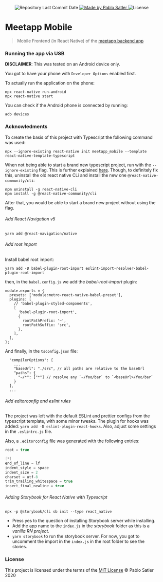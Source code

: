 <p align="center">
  <img alt="Repository Last Commit Date" src="https://img.shields.io/github/last-commit/psatler/meetapp-mobile?color=blue">

  <a href="https://www.linkedin.com/in/pablosatler/">
    <img alt="Made by Pablo Satler" src="https://img.shields.io/badge/made%20by-Pablo%20Satler-blue">
  </a>

  <img alt="License" src="https://img.shields.io/github/license/psatler/meetapp-frontend?color=blue">

</p>

# Meetapp Mobile

> Mobile Frontend (in React Native) of the [meetapp backend app](https://github.com/psatler/meetapp-backend)

### Running the app via USB

**DISCLAIMER**: This was tested on an Android device only.

You got to have your phone with `Developer Options` enabled first.

To actually run the application on the phone:

```
npx react-native run-android
npx react-native start
```

You can check if the Android phone is connected by running:

```
adb devices
```

### Acknowledments

To create the basis of this project with Typescript the following command was used:
```
npx --ignore-existing react-native init meetapp_mobile --template react-native-template-typescript
```
When not being able to start a brand new typescript project, run with the `--ignore-existing` flag. This is further explained [here](https://github.com/react-native-community/react-native-template-typescript/issues/80).
Though, to definitely fix this, uninstall the old react native CLi and install the new one `@react-native-community/cli`:
```
npm uninstall -g react-native-cli
npm install -g @react-native-community/cli
```
After that, you would be able to start a brand new project without using the flag.

###### Add React Navigation v5

```
yarn add @react-navigation/native

```

###### Add root import
Install babel root import:
```
yarn add -D babel-plugin-root-import eslint-import-resolver-babel-plugin-root-import
```
then, in the `babel.config.js` we add the _babel-root-import_ plugin:
```
module.exports = {
  presets: ['module:metro-react-native-babel-preset'],
  plugins: [
    // 'babel-plugin-styled-components',
    [
      'babel-plugin-root-import',
      {
        rootPathPrefix: '~',
        rootPathSuffix: 'src',
      },
    ],
  ],
};
```
And finally, in the `tsconfig.json` file:
```
  "compilerOptions": {
    ...
    "baseUrl": "./src", // all paths are relative to the baseUrl
    "paths": {
      "~/*": ["*"] // resolve any `~/foo/bar` to `<baseUrl>/foo/bar`
    }
  },
  ...
```

###### Add editorconfig and eslint rules

The project was left with the default ESLint and prettier configs from the typescript template, with some minor tweaks.
The plugin for hooks was added: `yarn add -D eslint-plugin-react-hooks`. Also, adjust some settings in the `.eslintrc.js` file.


Also, a `.editorconfig` file was generated with the following entries:

```c
root = true

[*]
end_of_line = lf
indent_style = space
indent_size = 2
charset = utf-8
trim_trailing_whitespace = true
insert_final_newline = true
```

###### Adding Storybook for React Native with Typescript

```
npx -p @storybook/cli sb init --type react_native

```
- Press yes to the question of installing Storybook server while installing.
- Add the app name to the `index.js` in the _storybook_ folder as this is a _vanilla RN project_.
- `yarn storybook` to run the storybook server. For now, you got to uncomment the import in the `index.js` in the root folder to see the stories.

### License

This project is licensed under the terms of the [MIT License](https://opensource.org/licenses/MIT) © Pablo Satler 2020

<!-- ### Table of Contents

- [How to Run](#how-to-run)

  - [Features](#features)

- [Screens of the app](#screens-of-the-app)

  - [Authentication](#authentication)
  - [Registration](#registration)
  - [Dashboard](#dashboard)
  - [Details](#details)
  - [New / Edit](#new--edit)
  - [Profile](#profile)

- [Some dependecies used](#some-dependecies-used)
- [Acknowledgements](#acknowledgements)
- [License](#license) -->
